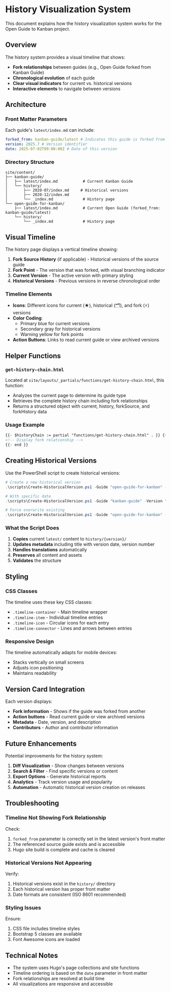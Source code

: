 # History Visualization System

This document explains how the history visualization system works for the Open Guide to Kanban project.

## Overview

The history system provides a visual timeline that shows:

- **Fork relationships** between guides (e.g., Open Guide forked from Kanban Guide)
- **Chronological evolution** of each guide
- **Clear visual indicators** for current vs. historical versions
- **Interactive elements** to navigate between versions

## Architecture

### Front Matter Parameters

Each guide's `latest/index.md` can include:

```yaml
forked_from: kanban-guide/latest # Indicates this guide is forked from another
version: 2025.7 # Version identifier
date: 2025-07-02T09:00:00Z # Date of this version
```

### Directory Structure

```text
site/content/
├── kanban-guide/
│   ├── latest/index.md           # Current Kanban Guide
│   └── history/
│       ├── 2020-07/index.md     # Historical versions
│       ├── 2020-12/index.md
│       └── _index.md             # History page
└── open-guide-for-kanban/
    ├── latest/index.md           # Current Open Guide (forked_from: kanban-guide/latest)
    └── history/
        └── _index.md             # History page
```

## Visual Timeline

The history page displays a vertical timeline showing:

1. **Fork Source History** (if applicable) - Historical versions of the source guide
2. **Fork Point** - The version that was forked, with visual branching indicator
3. **Current Version** - The active version with primary styling
4. **Historical Versions** - Previous versions in reverse chronological order

### Timeline Elements

- **Icons**: Different icons for current (★), historical (🗂️), and fork (⚡) versions
- **Color Coding**:
  - Primary blue for current versions
  - Secondary gray for historical versions
  - Warning yellow for fork points
- **Action Buttons**: Links to read current guide or view archived versions

## Helper Functions

### `get-history-chain.html`

Located at `site/layouts/_partials/functions/get-history-chain.html`, this function:

- Analyzes the current page to determine its guide type
- Retrieves the complete history chain including fork relationships
- Returns a structured object with current, history, forkSource, and forkHistory data

### Usage Example

```html
{{- $historyChain := partial "functions/get-history-chain.html" . }} {{- if $historyChain.forkSource }}
<!-- Display fork relationship -->
{{- end }}
```

## Creating Historical Versions

Use the PowerShell script to create historical versions:

```powershell
# Create a new historical version
.\scripts\Create-HistoricalVersion.ps1 -Guide "open-guide-for-kanban" -Version "2025-07"

# With specific date
.\scripts\Create-HistoricalVersion.ps1 -Guide "kanban-guide" -Version "2025.5.1" -Date "2025-05-15"

# Force overwrite existing
.\scripts\Create-HistoricalVersion.ps1 -Guide "open-guide-for-kanban" -Version "2025-07" -Force
```

### What the Script Does

1. **Copies** current `latest/` content to `history/{version}/`
2. **Updates metadata** including title with version date, version number
3. **Handles translations** automatically
4. **Preserves** all content and assets
5. **Validates** the structure

## Styling

### CSS Classes

The timeline uses these key CSS classes:

- `.timeline-container` - Main timeline wrapper
- `.timeline-item` - Individual timeline entries
- `.timeline-icon` - Circular icons for each entry
- `.timeline-connector` - Lines and arrows between entries

### Responsive Design

The timeline automatically adapts for mobile devices:

- Stacks vertically on small screens
- Adjusts icon positioning
- Maintains readability

## Version Card Integration

Each version displays:

- **Fork information** - Shows if the guide was forked from another
- **Action buttons** - Read current guide or view archived versions
- **Metadata** - Date, version, and description
- **Contributors** - Author and contributor information

## Future Enhancements

Potential improvements for the history system:

1. **Diff Visualization** - Show changes between versions
2. **Search & Filter** - Find specific versions or content
3. **Export Options** - Generate historical reports
4. **Analytics** - Track version usage and popularity
5. **Automation** - Automatic historical version creation on releases

## Troubleshooting

### Timeline Not Showing Fork Relationship

Check:

1. `forked_from` parameter is correctly set in the latest version's front matter
2. The referenced source guide exists and is accessible
3. Hugo site build is complete and cache is cleared

### Historical Versions Not Appearing

Verify:

1. Historical versions exist in the `history/` directory
2. Each historical version has proper front matter
3. Date formats are consistent (ISO 8601 recommended)

### Styling Issues

Ensure:

1. CSS file includes timeline styles
2. Bootstrap 5 classes are available
3. Font Awesome icons are loaded

## Technical Notes

- The system uses Hugo's page collections and site functions
- Timeline ordering is based on the `date` parameter in front matter
- Fork relationships are resolved at build time
- All visualizations are responsive and accessible

